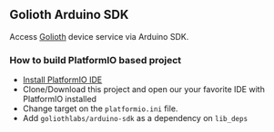 ## Golioth Arduino SDK

Access [Golioth](https://golioth.io) device service via Arduino SDK.

### How to build PlatformIO based project

- [Install PlatformIO IDE](https://docs.platformio.org/en/latest/integration/ide/pioide.html)
- Clone/Download this project and open our your favorite IDE with PlatformIO installed
- Change target on the `platformio.ini` file.
- Add `goliothlabs/arduino-sdk` as a dependency on `lib_deps`
